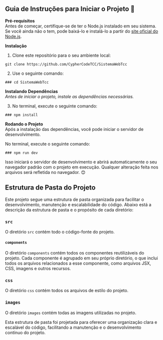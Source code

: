 ## Guia de Instruções para Iniciar o Projeto 🚀

**Pré-requisitos**  
Antes de começar, certifique-se de ter o Node.js instalado em seu sistema. Se você ainda não o tem, pode baixá-lo e instalá-lo a partir do [site oficial do Node.js](https://nodejs.org/).

**Instalação**
1. Clone este repositório para o seu ambiente local:
~~~node 
git clone https://github.com/CypherCodeTCC/SistemaWebTcc
~~~

2. Use o seguinte comando:
~~~node
### cd SistemaWebTcc
~~~

**Instalando Dependências**  
*Antes de iniciar o projeto, instale as dependências necessárias.*

3. No terminal, execute o seguinte comando:
~~~node
### npm install
~~~

**Rodando o Projeto**  
Após a instalação das dependências, você pode iniciar o servidor de desenvolvimento.

No terminal, execute o seguinte comando:
~~~node
### npm run dev
~~~

Isso iniciará o servidor de desenvolvimento e abrirá automaticamente o seu navegador padrão com o projeto em execução. Qualquer alteração feita nos arquivos será refletida no navegador. 😊

## Estrutura de Pasta do Projeto

Este projeto segue uma estrutura de pasta organizada para facilitar o desenvolvimento, manutenção e escalabilidade do código. Abaixo está a descrição da estrutura de pasta e o propósito de cada diretório:

### `src`

O diretório `src` contém todo o código-fonte do projeto.

#### `components`

O diretório `components` contém todos os componentes reutilizáveis do projeto. Cada componente é agrupado em seu próprio diretório, o que inclui todos os arquivos relacionados a esse componente, como arquivos JSX, CSS, imagens e outros recursos.

### `css`

O diretório `css` contém todos os arquivos de estilo do projeto.

### `images`

O diretório `images` contém todas as imagens utilizadas no projeto.

Esta estrutura de pasta foi projetada para oferecer uma organização clara e escalável do código, facilitando a manutenção e o desenvolvimento contínuo do projeto.
